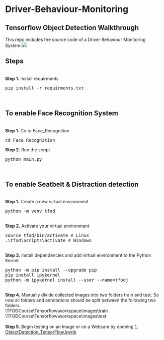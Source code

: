 # Driver-Behaviour-Monitoring

## Tensorflow Object Detection Walkthrough
<p>This repo includes the source code of a Driver Behaviour Monitoring System 

<img src="https://ibb.co/6D2GhzH">

## Steps
<br/>
<b>Step 1.</b> Install requirments 
<pre>
pip install -r requirments.txt
</pre> 
<br/>

## To enable Face Recognition System

<br/>
<b>Step 1.</b> Go to Face_Recognition 
<pre>
cd Face_Recognition
</pre> 
<b>Step 2.</b> Run the script 
<pre>
python main.py
</pre> 
<br/>

## To enable Seatbelt & Distraction detection

<br/>
<b>Step 1.</b> Create a new virtual environment 
<pre>
python -m venv tfod
</pre> 
<br/>
<b>Step 2.</b> Activate your virtual environment
<pre>
source tfod/bin/activate # Linux
.\tfod\Scripts\activate # Windows 
</pre>
<br/>
<b>Step 3.</b> Install dependencies and add virtual environment to the Python Kernel
<pre>
python -m pip install --upgrade pip
pip install ipykernel
python -m ipykernel install --user --name=tfodj
</pre>
<br/>
<b>Step 4.</b> Manually divide collected images into two folders train and test. So now all folders and annotations should be split between the following two folders. <br/>
\TFODCourse\Tensorflow\workspace\images\train<br />
\TFODCourse\Tensorflow\workspace\images\test
<br/><br/>
<b>Step 5.</b> Begin testing on an Image or on a Webcam by opening <a href="https://github.com/MostafaAhmedZaki/Driver-Behaviour-Monitoring/blob/main/ObjectDetection_TensorFlow.ipynb">1. ObjectDetection_TensorFlow.ipynb</a> 
<br /><br/>